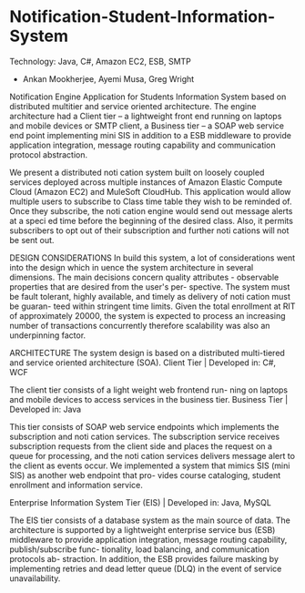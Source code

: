 Notification-Student-Information-System
=======================================
Technology: Java, C#, Amazon EC2, ESB, SMTP

- Ankan Mookherjee, Ayemi Musa, Greg Wright

Notification Engine Application for Students Information System based on distributed multitier and service oriented 
architecture. The engine architecture had a Client tier – a lightweight front end running on laptops and mobile devices or SMTP client, a Business tier – a SOAP web service end point implementing mini SIS in addition to a ESB middleware to provide application integration, message routing capability and communication protocol abstraction. 

We present a distributed noti cation system built on loosely coupled services deployed across multiple instances of Amazon 
Elastic Compute Cloud (Amazon EC2) and MuleSoft CloudHub. This application would allow multiple users to subscribe to Class
time table they wish to be reminded of. Once they subscribe, the noti cation engine would send out message alerts at a speci ed time before the beginning of the desired class. Also, it permits subscribers to opt out of their subscription and further noti cations will not be sent out.

DESIGN CONSIDERATIONS
In build this system, a lot of considerations went into the design which in uence the system architecture in several dimensions.
The main decisions concern quality attributes - observable properties that are desired from the user's per- spective. The 
system must be fault tolerant, highly available, and timely as delivery of noti cation must be guaran- teed within stringent
time limits. Given the total enrollment at RIT of approximately 20000, the system is expected to process an increasing number
of transactions concurrently therefore scalability was also an underpinning factor.

ARCHITECTURE
The system design is based on a distributed multi-tiered and service oriented architecture (SOA).
Client Tier | Developed in: C#, WCF

The client tier consists of a light weight web frontend run- ning on laptops and mobile devices to access services in the
business tier. 
Business Tier | Developed in: Java

This tier consists of SOAP web service endpoints which implements the subscription and noti cation services. 
The subscription service receives subscription requests from the client side and places the request on a queue for 
processing, and the noti cation services delivers message alert to the client as events occur. We implemented a system
that mimics SIS (mini SIS) as another web endpoint that pro- vides course cataloging, student enrollment and information
service.

Enterprise Information System Tier (EIS) | Developed in: Java, MySQL

The EIS tier consists of a database system as the main source of data.
The architecture is supported by a lightweight enterprise service bus (ESB) middleware to provide application integration,
message routing capability, publish/subscribe func- tionality, load balancing, and communication protocols ab- straction. 
In addition, the ESB provides failure masking by implementing retries and dead letter queue (DLQ) in the event of service 
unavailability.
